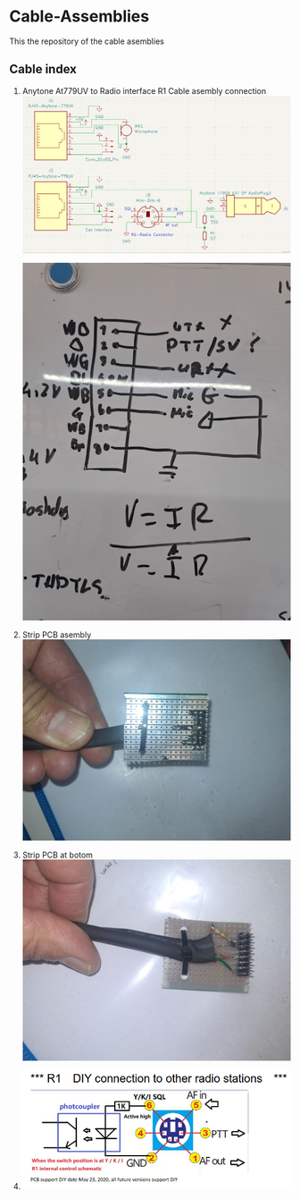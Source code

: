 # Cable-Assemblies
This the repository of the cable asemblies
## Cable index 


1) Anytone At779UV to Radio interface R1
   Cable asembly connection
   ![Pin connections](Anytone_mic_diagram.jpeg)
  
    ![Pin connections](ROIP_Anyton1.jpeg)
3) Strip PCB asembly
  ![Board at top](Roip_anytone2.jpeg)
4) Strip PCB at botom   
   ![Board at botom](Roip_anytone3.jpeg)
5) ![Board at botom](R1-2020-radio-connector.jpeg)


